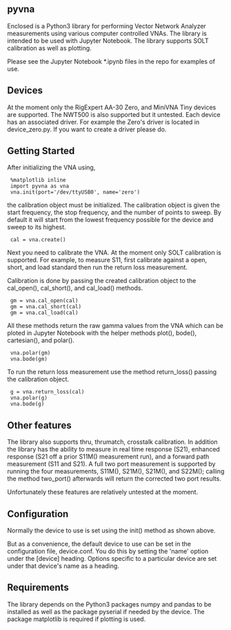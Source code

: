 pyvna
-------------------

Enclosed is a Python3 library for performing Vector Network Analyzer 
measurements using various computer controlled VNAs.  The 
library is intended to be used with Jupyter Notebook.  The library supports SOLT calibration as well as plotting.

Please see the Jupyter Notebook \*.ipynb files in the repo for examples
of use.

Devices
---------------------

At the moment only the RigExpert AA-30 Zero,
and MiniVNA Tiny devices are supported.  The NWT500 is also supported
but it untested.  Each device has an associated driver.
For example the Zero's driver is located in device\_zero.py.
If you want to create a driver please do.


Getting Started
-------------------

After initializing the VNA using,

     %matplotlib inline
     import pyvna as vna
     vna.init(port='/dev/ttyUSB0', name='zero')

the calibration object must be initialized.  The
calibration object is given the start frequency, the
stop frequency, and the number of points to sweep.
By default it will start from the lowest frequency possible 
for the device and sweep
to its highest.

     cal = vna.create()

Next you need to calibrate the VNA.  At the moment only
SOLT calibration is supported.  For example, to measure
S11, first calibrate against a open, short, and load
standard then run the return loss measurement.  

Calibration is done by 
passing the created calibration object to the cal\_open(), cal\_short(), and cal\_load() methods.

     gm = vna.cal_open(cal)
     gm = vna.cal_short(cal)
     gm = vna.cal_load(cal)

All these methods return the raw gamma values from the VNA 
which can be ploted in Jupyter Notebook with the helper
methods plot(), bode(), cartesian(), and polar().

     vna.polar(gm)
     vna.bode(gm)

To run the return loss measurement use the method return\_loss()
passing the calibration object.

     g = vna.return_loss(cal)
     vna.polar(g)
     vna.bode(g)


Other features
--------------

The library also supports thru, thrumatch, crosstalk calibration.
In addition the library has the ability to measure in real time
response (S21), enhanced response (S21 off a prior S11M() measurement
run), and a forward path measurement (S11 and S21).
A full two port measurement is supported by running the four measurements,
S11M(), S21M(), S21M(), and S22M(); calling the method 
two\_port() afterwards will return the corrected two port results.

Unfortunately these features are relatively untested at the moment.  

Configuration
-------------

Normally the device to use is set using the init() method as
shown above.

But as a convenience, the default device to use can be set in the 
configuration file, device.conf.
You do this by setting the 'name' option under the [device] heading.
Options specific to a particular device are set under that
device's name as a heading.  


Requirements
------------

The library depends on the Python3 packages numpy and pandas to be installed 
as well as the package pyserial if needed by the device.  The package 
matplotlib is required if plotting is used.




